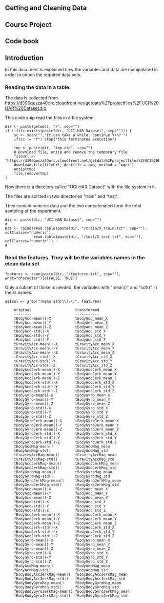 ## Getting and Cleaning Data
## Course Project
## Code book

## Introduction
In this document is explained how the variables and data are manipulated
in order to obtain the required data sets.

### Reading the data in a table.
The data is collected from
https://d396qusza40orc.cloudfront.net/getdata%2Fprojectfiles%2FUCI%20HAR%20Dataset.zip

This code snip read the files in a file system.
```
dir <- paste(getwd(), "/", sep="")
if (!file.exists(paste(dir, "UCI HAR Dataset", sep=""))) {
    sc <- scan("","It can take a while, continue Y/n? ")
    if(sc != "Y") stop("This terminates execution")
    
    tmp <- paste(dir, "tmp.zip", sep="")
    # Download file, unzip and remove the temporary file
    fileUrl <- "https://d396qusza40orc.cloudfront.net/getdata%2Fprojectfiles%2FUCI%20HAR%20Dataset.zip"
    download.file(fileUrl, destfile = tmp, method = "wget")
    unzip(tmp)
    file.remove(tmp)
}
```
Now there is a directory called "UCI HAR Dataset" with the file system in it.

The files are splitted in two directories "train" and "test".

They contain numeric data and the two concatenated form the total sampling of the experiment.
```
dir <- paste(dir, "UCI HAR Dataset", sep="")
#
Dat <- rbind(read.table(paste(dir, "/train/X_train.txt", sep=""), colClasses="numeric"),
             read.table(paste(dir, "/test/X_test.txt", sep=""), colClasses="numeric"))
#
```
### Read the features. They will be the variables names in the clean data set
```
features <- scan(paste(dir, "/features.txt", sep=""), what="character")[c(FALSE, TRUE)]
```
Only a subset of those is needed: the variables with "mean()" and "sdt()" in theirs names.
```
selcol <- grep("(mean|std)\\(\\)", features)
```
        original                    transformed
        --------                    -----------
        tBodyAcc-mean()-X           tBodyAcc_mean_X
        tBodyAcc-mean()-Y           tBodyAcc_mean_Y
        tBodyAcc-mean()-Z           tBodyAcc_mean_Z
        tBodyAcc-std()-X            tBodyAcc_std_X
        tBodyAcc-std()-Y            tBodyAcc_std_Y
        tBodyAcc-std()-Z            tBodyAcc_std_Z
        tGravityAcc-mean()-X        tGravityAcc_mean_X
        tGravityAcc-mean()-Y        tGravityAcc_mean_Y
        tGravityAcc-mean()-Z        tGravityAcc_mean_Z
        tGravityAcc-std()-X         tGravityAcc_std_X
        tGravityAcc-std()-Y         tGravityAcc_std_Y
        tGravityAcc-std()-Z         tGravityAcc_std_Z
        tBodyAccJerk-mean()-X       tBodyAccJerk_mean_X
        tBodyAccJerk-mean()-Y       tBodyAccJerk_mean_Y
        tBodyAccJerk-mean()-Z       tBodyAccJerk_mean_Z
        tBodyAccJerk-std()-X        tBodyAccJerk_std_X
        tBodyAccJerk-std()-Y        tBodyAccJerk_std_Y
        tBodyAccJerk-std()-Z        tBodyAccJerk_std_Z
        tBodyGyro-mean()-X          tBodyGyro_mean_X
        tBodyGyro-mean()-Y          tBodyGyro_mean_Y
        tBodyGyro-mean()-Z          tBodyGyro_mean_Z
        tBodyGyro-std()-X           tBodyGyro_std_X
        tBodyGyro-std()-Y           tBodyGyro_std_Y
        tBodyGyro-std()-Z           tBodyGyro_std_Z
        tBodyGyroJerk-mean()-X      tBodyGyroJerk_mean_X
        tBodyGyroJerk-mean()-Y      tBodyGyroJerk_mean_Y
        tBodyGyroJerk-mean()-Z      tBodyGyroJerk_mean_Z
        tBodyGyroJerk-std()-X       tBodyGyroJerk_std_X
        tBodyGyroJerk-std()-Y       tBodyGyroJerk_std_Y
        tBodyGyroJerk-std()-Z       tBodyGyroJerk_std_Z
        tBodyAccMag-mean()          tBodyAccMag_mean
        tBodyAccMag-std()           tBodyAccMag_std
        tGravityAccMag-mean()       tGravityAccMag_mean
        tGravityAccMag-std()        tGravityAccMag_std
        tBodyAccJerkMag-mean()      tBodyAccJerkMag_mean
        tBodyAccJerkMag-std()       tBodyAccJerkMag_std
        tBodyGyroMag-mean()         tBodyGyroMag_mean
        tBodyGyroMag-std()          tBodyGyroMag_std
        tBodyGyroJerkMag-mean()     tBodyGyroJerkMag_mean
        tBodyGyroJerkMag-std()      tBodyGyroJerkMag_std
        fBodyAcc-mean()-X           fBodyAcc_mean_X
        fBodyAcc-mean()-Y           fBodyAcc_mean_Y
        fBodyAcc-mean()-Z           fBodyAcc_mean_Z
        fBodyAcc-std()-X            fBodyAcc_std_X
        fBodyAcc-std()-Y            fBodyAcc_std_Y
        fBodyAcc-std()-Z            fBodyAcc_std_Z
        fBodyAccJerk-mean()-X       fBodyAccJerk_mean_X
        fBodyAccJerk-mean()-Y       fBodyAccJerk_mean_Y
        fBodyAccJerk-mean()-Z       fBodyAccJerk_mean_Z
        fBodyAccJerk-std()-X        fBodyAccJerk_std_X
        fBodyAccJerk-std()-Y        fBodyAccJerk_std_Y
        fBodyAccJerk-std()-Z        fBodyAccJerk_std_Z
        fBodyGyro-mean()-X          fBodyGyro_mean_X
        fBodyGyro-mean()-Y          fBodyGyro_mean_Y
        fBodyGyro-mean()-Z          fBodyGyro_mean_Z
        fBodyGyro-std()-X           fBodyGyro_std_X
        fBodyGyro-std()-Y           fBodyGyro_std_Y
        fBodyGyro-std()-Z           fBodyGyro_std_Z
        fBodyAccMag-mean()          fBodyAccMag_mean
        fBodyAccMag-std()           fBodyAccMag_std
        fBodyBodyAccJerkMag-mean()  fBodyBodyAccJerkMag_mean
        fBodyBodyAccJerkMag-std()   fBodyBodyAccJerkMag_std
        fBodyBodyGyroMag-mean()     fBodyBodyGyroMag_mean
        fBodyBodyGyroMag-std()      fBodyBodyGyroMag_std
        fBodyBodyGyroJerkMag-mean() fBodyBodyGyroJerkMag_mean
        fBodyBodyGyroJerkMag-std()  fBodyBodyGyroJerkMag_std